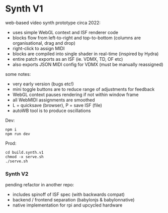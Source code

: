# Synth V1

web-based video synth prototype circa 2022:

* uses simple WebGL context and ISF renderer code
* blocks flow from left-to-right and top-to-bottom (columns are organisational, drag and drop)
* right-click to assign MIDI
* blocks are compiled into single shader in real-time (inspired by Hydra)
* entire patch exports as an ISF (ie. VDMX, TD, OF etc)
* also exports JSON MIDI config for VDMX (must be manually reassigned)

some notes:

* very early version (bugs etc!)
* mini toggle buttons are to reduce range of adjustments for feedback
* WebGL context pauses rendering if not within window frame
* all WebMIDI assignments are smoothed
* L = quicksave (browser), P = save ISF (file)
* autoWB tool is to produce oscillations

Dev:

```
npm i
npm run dev
```

Prod:

```
cd build.synth.v1
chmod -x serve.sh
./serve.sh
```

### Synth V2 

pending refactor in another repo:

* includes spinoff of ISF spec (with backwards compat)
* backend / frontend separation (babylonjs & babylonnative)
* native implementation for rpi and upcycled hardware
